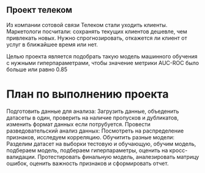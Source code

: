 ## Проект телеком
Из компании сотовой связи Телеком стали уходить клиенты. Маркетологи посчитали: сохранять текущих клиентов дешевле, чем привлекать новых. Нужно спрогнозировать, откажется ли клиент от услуг в ближайшее время или нет.

Целью проекта является подобрать такую модель машинного обучения с нужными гиперпараметрами, чтобы значение метрики AUC-ROC было больше или равно 0.85

# План по выполнению проекта

Подготовить данные для анализа: Загрузить данные, объеденить датасеты в один, проверить на наличие пропусков и дубликатов, изменить формат данных если потрубуется.
Провести разведовательский анализ данных: Посмотреть на распределение признаков, исследуем корреляцию.
Обучитить разные модели: Разделим датасет на выборки тестовую и обучающую, обучим модель, подбераем модель, подбераем гиперпараметры, оценить на кросс-валидации.
Протестировать финальную модель, аналезировать матрицу ошибок, оценить важность признаков и сформировать отчет.
